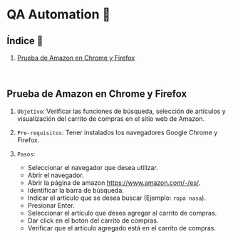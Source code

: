 # QA Automation 🤖

## Índice  📰
1. [Prueba de Amazon en Chrome y Firefox](#Prueba-de-Amazon-en-Chrome-y-Firefox)
<br />

## Prueba de Amazon en Chrome y Firefox
1. ```Objetivo```: Verificar las funciones de búsqueda, selección de artículos y visualización del carrito de compras en el sitio web de Amazon.

2. ```Pre-requisitos```: Tener instalados los navegadores Google Chrome y Firefox.
  
3. ```Pasos```:
   * Seleccionar el navegador que desea utilizar.
   * Abrir el navegador.
   * Abrir la página de amazon https://www.amazon.com/-/es/.
   * Identificar la barra de búsqueda.
   * Indicar el artículo que se desea buscar (Ejemplo: ```ropa nasa```).
   * Presionar Enter.
   * Seleccionar el artículo que desea agregar al carrito de compras.
   * Dar click en el botón del carrito de compras.
   * Verificar que el artículo agregado está en el carrito de compras.
